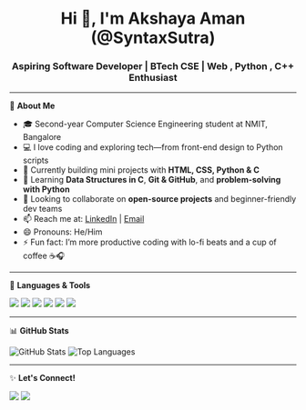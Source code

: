 <h1 align="center">Hi 👋, I'm Akshaya Aman (@SyntaxSutra)</h1>
<h3 align="center">Aspiring Software Developer | BTech CSE | Web , Python , C++ Enthusiast  </h3>

---

🌟 **About Me**

- 🎓 Second-year Computer Science Engineering student at NMIT, Bangalore  
- 💻 I love coding and exploring tech—from front-end design to Python scripts  
- 🔭 Currently building mini projects with **HTML, CSS, Python & C**  
- 🌱 Learning **Data Structures in C**, **Git & GitHub**, and **problem-solving with Python**  
- 🤝 Looking to collaborate on **open-source projects** and beginner-friendly dev teams  
- 📫 Reach me at: [LinkedIn](https://www.linkedin.com/in/akshaya-aman-5b0825313/) | [Email](mailto:akshayaaman01@gmail.com)  
- 😄 Pronouns: He/Him  
- ⚡ Fun fact: I’m more productive coding with lo-fi beats and a cup of coffee ☕🎧  

---

🚀 **Languages & Tools**
<p align="left">
  <img src="https://img.shields.io/badge/C-00599C?style=for-the-badge&logo=c&logoColor=white"/>
  <img src="https://img.shields.io/badge/Python-3776AB?style=for-the-badge&logo=python&logoColor=white"/>
  <img src="https://img.shields.io/badge/HTML5-E34F26?style=for-the-badge&logo=html5&logoColor=white"/>
  <img src="https://img.shields.io/badge/CSS3-1572B6?style=for-the-badge&logo=css3&logoColor=white"/>
  <img src="https://img.shields.io/badge/Git-F05032?style=for-the-badge&logo=git&logoColor=white"/>
  <img src="https://img.shields.io/badge/GitHub-181717?style=for-the-badge&logo=github&logoColor=white"/>
</p>

---

📊 **GitHub Stats**
<p align="left">
  <img src="https://github-readme-stats.vercel.app/api?username=SyntaxSutra&show_icons=true&theme=tokyonight" alt="GitHub Stats" />
  <img src="https://github-readme-stats.vercel.app/api/top-langs/?username=SyntaxSutra&layout=compact&theme=tokyonight" alt="Top Languages" />
</p>

---

✨ **Let's Connect!**
<p align="left">
  <a href="https://www.linkedin.com/in/akshaya-aman-5b0825313/" target="_blank"><img src="https://img.shields.io/badge/LinkedIn-blue?style=for-the-badge&logo=linkedin&logoColor=white"/></a>
  <a href="mailto:akshayaaman01@gmail.com"><img src="https://img.shields.io/badge/Gmail-D14836?style=for-the-badge&logo=gmail&logoColor=white"/></a>
</p>
